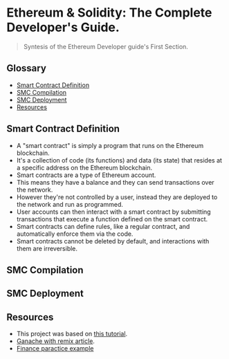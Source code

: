 # Ethereum & Solidity: The Complete Developer's Guide.
> Syntesis of the Ethereum Developer guide's First Section.


## Glossary
* [Smart Contract Definition](#smart-contract-definition)
* [SMC Compilation ](#project-status)
* [SMC Deployment ](#project-status)
* [Resources](#resources)



## Smart Contract Definition 
- A "smart contract" is simply a program that runs on the Ethereum blockchain.
- It's a collection of code (its functions) and data (its state) that resides at a specific address on the Ethereum blockchain.
- Smart contracts are a type of Ethereum account.
- This means they have a balance and they can send transactions over the network.
- However they're not controlled by a user, instead they are deployed to the network and run as programmed.
- User accounts can then interact with a smart contract by submitting transactions that execute a function defined on the smart contract.
- Smart contracts can define rules, like a regular contract, and automatically enforce them via the code.
- Smart contracts cannot be deleted by default, and interactions with them are irreversible.


## SMC Compilation



## SMC Deployment 



## Resources

- This project was based on [this tutorial](https://www.udemy.com/course/ethereum-and-solidity-the-complete-developers-guide/).
- [Ganache with remix article](https://medium.com/@kacharlabhargav21/using-ganache-with-remix-and-metamask-446fe5748ccf).
- [Finance paractice example](https://github.com/vmieres/Smart-contracts-with-Solidity)

